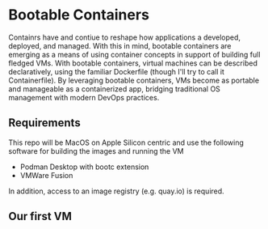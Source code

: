 # Bootable Containers
Containrs have and contiue to reshape how applications a developed, deployed, and managed.  With this in mind, bootable containers are emerging as a means of using container concepts in support of building full fledged VMs.  With bootable containers, virtual machines can be described declaratively, using the familiar Dockerfile (though I'll try to call it Containerfile). By leveraging bootable containers, VMs become as portable and manageable as a containerized app, bridging traditional OS management with modern DevOps practices.

## Requirements
This repo will be MacOS on Apple Silicon centric and use the following software for building the images and running the VM

- Podman Desktop with bootc extension
- VMWare Fusion

In addition, access to an image registry (e.g. quay.io) is required.


## Our first VM

